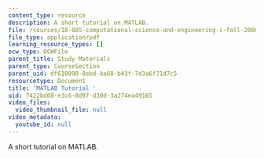 ```yaml
---
content_type: resource
description: A short tutorial on MATLAB.
file: /courses/18-085-computational-science-and-engineering-i-fall-2008/7422bd08e3c68d97d30d3a274ea49165_matlab.pdf
file_type: application/pdf
learning_resource_types: []
ocw_type: OCWFile
parent_title: Study Materials
parent_type: CourseSection
parent_uid: df610098-8ebd-ba68-b43f-7d3a6f71d7c5
resourcetype: Document
title: 'MATLAB Tutorial '
uid: 7422bd08-e3c6-8d97-d30d-3a274ea49165
video_files:
  video_thumbnail_file: null
video_metadata:
  youtube_id: null
---
```

A short tutorial on MATLAB.

